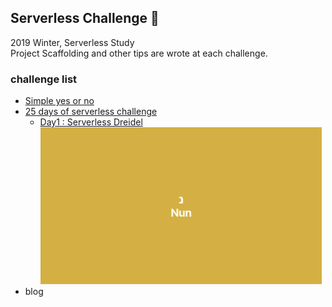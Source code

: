 ## Serverless Challenge 🙌
2019 Winter, Serverless Study<br>
Project Scaffolding and other tips are wrote at each challenge.

### challenge list
* [Simple yes or no](https://github.com/purelledhand/Serverless-Challenge/tree/master/yes-or-no)
* [25 days of serverless challenge](https://github.com/purelledhand/Serverless-Challenge/tree/master/25days-of-serverless)
  * [Day1 : Serverless Dreidel](https://github.com/purelledhand/Serverless-Challenge/tree/master/25days-of-serverless/day-1)
    <br><img src="25days-of-serverless/day-1/public/images/1.png" width="450px"></img><br>
* blog

